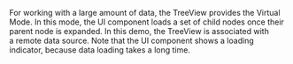 For working with a&nbsp;large amount of&nbsp;data, the TreeView provides the Virtual Mode. In&nbsp;this mode, the UI component loads a&nbsp;set of&nbsp;child nodes once their parent node is&nbsp;expanded. In&nbsp;this demo, the TreeView is&nbsp;associated with a&nbsp;remote data source. Note that the UI component shows a&nbsp;loading indicator, because data loading takes a&nbsp;long time.